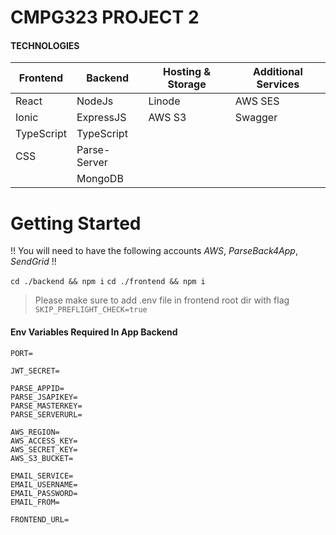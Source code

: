# CMPG323 PROJECT 2

#### TECHNOLOGIES

| Frontend   | Backend      | Hosting & Storage | Additional Services |
| ---------- | ------------ | ----------------- | ------------------- |
| React      | NodeJs       | Linode            | AWS SES             |
| Ionic      | ExpressJS    | AWS S3            | Swagger             |
| TypeScript | TypeScript   |                   |                     |
| CSS        | Parse-Server |                   |                     |
|            | MongoDB      |                   |                     |

# Getting Started

!! You will need to have the following accounts _AWS_, _ParseBack4App_, _SendGrid_ !!

`cd ./backend && npm i`
`cd ./frontend && npm i`

> Please make sure to add .env file in frontend root dir with flag
> `SKIP_PREFLIGHT_CHECK=true`

#### Env Variables Required In App Backend

```
PORT=

JWT_SECRET=

PARSE_APPID=
PARSE_JSAPIKEY=
PARSE_MASTERKEY=
PARSE_SERVERURL=

AWS_REGION=
AWS_ACCESS_KEY=
AWS_SECRET_KEY=
AWS_S3_BUCKET=

EMAIL_SERVICE=
EMAIL_USERNAME=
EMAIL_PASSWORD=
EMAIL_FROM=

FRONTEND_URL=
```
